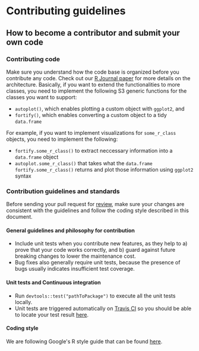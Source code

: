 # Contributing guidelines

## How to become a contributor and submit your own code

### Contributing code

Make sure you understand how the code base is organized before you contribute any code. Check out our [R Journal paper](https://journal.r-project.org/archive/2016-2/tang-horikoshi-li.pdf) for more details on the architecture. Basically, if you want to extend the functionalities to more classes, you need to implement the following S3 generic functions for the classes you want to support:

* `autoplot()`, which enables plotting a custom object with `ggplot2`, and
* `fortify()`, which enables converting a custom object to a tidy `data.frame`

For example, if you want to implement visualizations for `some_r_class` objects, you need to implement the following:

* `fortify.some_r_class()` to extract neccessary information into a `data.frame` object
* `autoplot.some_r_class()` that takes what the `data.frame` `fortify.some_r_class()` returns and plot those information using `ggplot2` syntax


### Contribution guidelines and standards

Before sending your pull request for
[review](https://github.com/sinhrks/ggfortify/pulls),
make sure your changes are consistent with the guidelines and follow the
coding style described in this document.

#### General guidelines and philosophy for contribution

* Include unit tests when you contribute new features, as they help to
  a) prove that your code works correctly, and b) guard against future breaking
  changes to lower the maintenance cost.
* Bug fixes also generally require unit tests, because the presence of bugs
  usually indicates insufficient test coverage.

#### Unit tests and Continuous integration

* Run `devtools::test("pathToPackage")` to execute all the unit tests locally.
* Unit tests are triggered automatically on [Travis CI](https://travis-ci.org) so you should be able to locate your test result [here](https://travis-ci.org/sinhrks/ggfortify/pull_requests).

#### Coding style

We are following Google's R style guide that can be found [here](https://google.github.io/styleguide/Rguide.xml).
